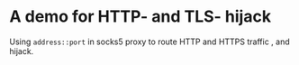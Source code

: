 # A demo for HTTP- and TLS- hijack

Using `address::port` in socks5 proxy to route HTTP and HTTPS traffic
, and hijack.